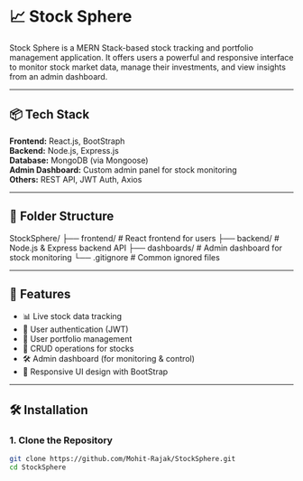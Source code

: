 # 📈 Stock Sphere

Stock Sphere is a MERN Stack-based stock tracking and portfolio management application. It offers users a powerful and responsive interface to monitor stock market data, manage their investments, and view insights from an admin dashboard.

---

## 📦 Tech Stack

**Frontend:** React.js, BootStraph  
**Backend:** Node.js, Express.js  
**Database:** MongoDB (via Mongoose)  
**Admin Dashboard:** Custom admin panel for stock monitoring  
**Others:** REST API, JWT Auth, Axios

---

## 📁 Folder Structure
StockSphere/
├── frontend/ # React frontend for users
├── backend/ # Node.js & Express backend API
├── dashboards/ # Admin dashboard for stock monitoring
└── .gitignore # Common ignored files


---

## 🚀 Features

- 📊 Live stock data tracking  
- 🔐 User authentication (JWT)  
- 🧾 User portfolio management  
- 📁 CRUD operations for stocks  
- 🛠️ Admin dashboard (for monitoring & control)  
- 📱 Responsive UI design with BootStrap

---

## 🛠️ Installation

### 1. Clone the Repository
```bash
git clone https://github.com/Mohit-Rajak/StockSphere.git
cd StockSphere

